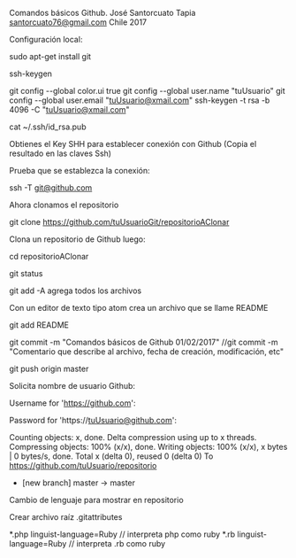 Comandos básicos Github.
José Santorcuato Tapia
santorcuato76@gmail.com
Chile 2017

Configuración local:

sudo apt-get install git

ssh-keygen

git config --global color.ui true
git config --global user.name "tuUsuario"
git config --global user.email "tuUsuario@xmail.com"
ssh-keygen -t rsa -b 4096 -C "tuUsuario@xmail.com"

cat ~/.ssh/id_rsa.pub

Obtienes el Key SHH para establecer conexión con Github (Copia el resultado en las claves Ssh)

Prueba que se establezca la conexión:

ssh -T git@github.com

Ahora clonamos el repositorio

git clone https://github.com/tuUsuarioGit/repositorioAClonar

Clona un repositorio de Github luego:

cd repositorioAClonar

git status

git add -A agrega todos los archivos

Con un editor de texto tipo atom crea un archivo que se llame README

git add README

git commit -m "Comandos básicos de Github 01/02/2017"
//git commit -m "Comentario que describe al archivo, fecha de creación, modificación, etc"

git push origin master

Solicita nombre de usuario Github:

Username for 'https://github.com':

Password for 'https://tuUsuario@github.com':

Counting objects: x, done.
Delta compression using up to x threads.
Compressing objects: 100% (x/x), done.
Writing objects: 100% (x/x), x bytes | 0 bytes/s, done.
Total x (delta 0), reused 0 (delta 0)
To https://github.com/tuUsuario/repositorio
 * [new branch]      master -> master

Cambio de lenguaje para mostrar en repositorio

Crear archivo raíz .gitattributes

*.php linguist-language=Ruby // interpreta php como ruby
*.rb linguist-language=Ruby // interpreta .rb como ruby
